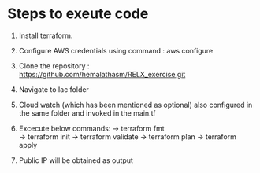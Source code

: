 # Steps to exeute code
1. Install terraform.
2. Configure AWS credentials using command : aws configure
3. Clone the repository : https://github.com/hemalathasm/RELX_exercise.git
4. Navigate to Iac folder
5. Cloud watch (which has been mentioned as optional) also configured in the same folder and invoked in the main.tf
6. Excecute below commands:
   -> terraform fmt              
   -> terraform init
   -> terraform validate 
   -> terraform plan
   -> terraform apply

7. Public IP will be obtained as output
